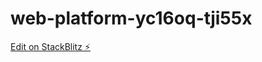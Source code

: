 # web-platform-yc16oq-tji55x

[Edit on StackBlitz ⚡️](https://stackblitz.com/edit/web-platform-yc16oq-tji55x)